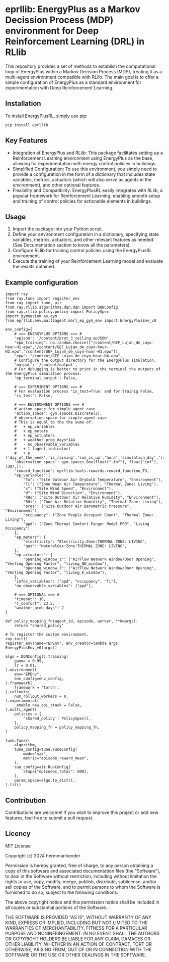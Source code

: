 # eprllib: EnergyPlus as a Markov Decission Process (MDP) environment for Deep Reinforcement Learning (DRL) in RLlib 

This repository provides a set of methods to establish the computational loop of EnergyPlus within a Markov Decision Process (MDP), treating it as a multi-agent environment compatible with RLlib. The main goal is to offer a simple configuration of EnergyPlus as a standard environment for experimentation with Deep Reinforcement Learning.

## Installation

To install EnergyPlusRL, simply use pip:

```
pip install eprllib
```

## Key Features

* Integration of EnergyPlus and RLlib: This package facilitates setting up a Reinforcement Learning environment using EnergyPlus as the base, allowing for experimentation with energy control policies in buildings.
* Simplified Configuration: To use this environment, you simply need to provide a configuration in the form of a dictionary that includes state variables, metrics, actuators (which will also serve as agents in the environment), and other optional features.
* Flexibility and Compatibility: EnergyPlusRL easily integrates with RLlib, a popular framework for Reinforcement Learning, enabling smooth setup and training of control policies for actionable elements in buildings.

## Usage

1. Import the package into your Python script.
2. Define your environment configuration in a dictionary, specifying state variables, metrics, actuators, and other relevant features as needed. (See Documentation section to know all the parameters).
3. Configure RLlib for training control policies using the EnergyPlusRL environment.
4. Execute the training of your Reinforcement Learning model and evaluate the results obtained.

## Example configuration

```
import ray
from ray.tune import register_env
from ray import tune, air
from ray.rllib.algorithms.dqn.dqn import DQNConfig
from ray.rllib.policy.policy import PolicySpec
import gymnasium as gym
from eprllib.env.multiagent.marl_ep_gym_env import EnergyPlusEnv_v0

env_config={
    # === ENERGYPLUS OPTIONS === #
    'epjson': '/content/prot_3_ceiling.epJSON',
    "epw_training": np.random.choice(["/content/GEF_Lujan_de_cuyo-hour-H1.epw","/content/GEF_Lujan_de_cuyo-hour-H2.epw","/content/GEF_Lujan_de_cuyo-hour-H3.epw"]),
    "epw": "/content/GEF_Lujan_de_cuyo-hour-H4.epw",
    # Configure the output directory for the EnergyPlus simulation.
    'output': '/content/output',
    # For dubugging is better to print in the terminal the outputs of the EnergyPlus simulation process.
    'ep_terminal_output': False,

    # === EXPERIMENT OPTIONS === #
    # For evaluation process 'is_test=True' and for trainig False.
    'is_test': False,

    # === ENVIRONMENT OPTIONS === #
    # action space for simple agent case
    'action_space': gym.spaces.Discrete(2),
    # observation space for simple agent case
    # This is equal to the the sume of:
    #   + ep_variables
    #   + ep_meters
    #   + ep_actuators
    #   + weather_prob_days*144
    #   - no_observable_variables
    #   + 1 (agent_indicator)
    #   + 6 ('day_of_the_week','is_raining','sun_is_up','hora','simulation_day','rad')
    'observation_space': gym.spaces.Box(float("-inf"), float("inf"), (307,)),
    'reward_function': eprllib.tools.rewards.reward_function_T3,
    "ep_variables":{
        "To": ("Site Outdoor Air Drybulb Temperature", "Environment"),
        "Ti": ("Zone Mean Air Temperature", "Thermal Zone: Living"),
        "v": ("Site Wind Speed", "Environment"),
        "d": ("Site Wind Direction", "Environment"),
        "RHo": ("Site Outdoor Air Relative Humidity", "Environment"),
        "RHi": ("Zone Air Relative Humidity", "Thermal Zone: Living"),
        "pres": ("Site Outdoor Air Barometric Pressure", "Environment"),
        "occupancy": ("Zone People Occupant Count", "Thermal Zone: Living"),
        "ppd": ("Zone Thermal Comfort Fanger Model PPD", "Living Occupancy")
    },
    "ep_meters": {
        "electricity": "Electricity:Zone:THERMAL ZONE: LIVING",
        "gas": "NaturalGas:Zone:THERMAL ZONE: LIVING",
    },
    "ep_actuators": {
        "opening_window_1": ("AirFlow Network Window/Door Opening", "Venting Opening Factor", "living_NW_window"),
        "opening_window_2": ("AirFlow Network Window/Door Opening", "Venting Opening Factor", "living_E_window"),
    },
    "infos_variables": ["ppd", "occupancy", "Ti"],
    "no_observable_variables": ["ppd"],

    # === OPTIONAL === #
    "timeout": 10,
    "T_confort": 23.5,
    "weather_prob_days": 2
}

def policy_mapping_fn(agent_id, episode, worker, **kwargs):
    return "shared_policy"

# To register the custom environment.
ray.init()
register_env(name="EPEnv", env_creator=lambda args: EnergyPlusEnv_v0(args))

algo = DQNConfig().training(
    gamma = 0.99,
    lr = 0.01,
).environment(
    env="EPEnv",
    env_config=env_config,
).framework(
    framework = 'torch',
).rollouts(
    num_rollout_workers = 0,
).experimental(
    _enable_new_api_stack = False,
).multi_agent(
    policies = {
        'shared_policy': PolicySpec(),
    },
    policy_mapping_fn = policy_mapping_fn,
)

tune.Tuner(
    algorithm,
    tune_config=tune.TuneConfig(
        mode="max",
        metric="episode_reward_mean",
    ),
    run_config=air.RunConfig(
        stop={"episodes_total": 800},
    ),
    param_space=algo.to_dict(),
).fit()
```

## Contribution

Contributions are welcome! If you wish to improve this project or add new features, feel free to submit a pull request.

## Licency

MIT License

Copyright (c) 2024 hermmanhender

Permission is hereby granted, free of charge, to any person obtaining a copy
of this software and associated documentation files (the "Software"), to deal
in the Software without restriction, including without limitation the rights
to use, copy, modify, merge, publish, distribute, sublicense, and/or sell
copies of the Software, and to permit persons to whom the Software is
furnished to do so, subject to the following conditions:

The above copyright notice and this permission notice shall be included in all
copies or substantial portions of the Software.

THE SOFTWARE IS PROVIDED "AS IS", WITHOUT WARRANTY OF ANY KIND, EXPRESS OR
IMPLIED, INCLUDING BUT NOT LIMITED TO THE WARRANTIES OF MERCHANTABILITY,
FITNESS FOR A PARTICULAR PURPOSE AND NONINFRINGEMENT. IN NO EVENT SHALL THE
AUTHORS OR COPYRIGHT HOLDERS BE LIABLE FOR ANY CLAIM, DAMAGES OR OTHER
LIABILITY, WHETHER IN AN ACTION OF CONTRACT, TORT OR OTHERWISE, ARISING FROM,
OUT OF OR IN CONNECTION WITH THE SOFTWARE OR THE USE OR OTHER DEALINGS IN THE
SOFTWARE.



